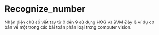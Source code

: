 # Recognize_number
Nhận diện chữ số viết tay từ 0 đến 9 sử dụng HOG và SVM
Đây là ví dụ cơ bản về một trong các bài toán phân loại trong computer vision.
